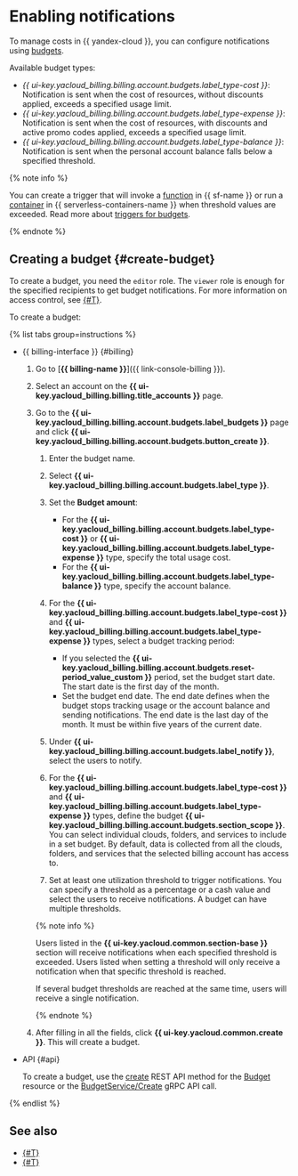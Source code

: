 # Enabling notifications

To manage costs in {{ yandex-cloud }}, you can configure notifications using [budgets](../concepts/budget.md).

Available budget types:
* _{{ ui-key.yacloud_billing.billing.account.budgets.label_type-cost }}_: Notification is sent when the cost of resources, without discounts applied, exceeds a specified usage limit.
* _{{ ui-key.yacloud_billing.billing.account.budgets.label_type-expense }}_: Notification is sent when the cost of resources, with discounts and active promo codes applied, exceeds a specified usage limit.
* _{{ ui-key.yacloud_billing.billing.account.budgets.label_type-balance }}_: Notification is sent when the personal account balance falls below a specified threshold.


{% note info %}

You can create a trigger that will invoke a [function](../../functions/concepts/function.md) in {{ sf-name }} or run a [container](../../serverless-containers/concepts/container.md) in {{ serverless-containers-name }} when threshold values are exceeded. Read more about [triggers for budgets](../../functions/operations/trigger/budget-trigger-create.md).

{% endnote %}


## Creating a budget {#create-budget}

To create a budget, you need the `editor` role. The `viewer` role is enough for the specified recipients to get budget notifications. For more information on access control, see [{#T}](../../iam/concepts/access-control/roles.md).

To create a budget:

{% list tabs group=instructions %}

- {{ billing-interface }} {#billing}

   1. Go to [**{{ billing-name }}**]({{ link-console-billing }}).

   1. Select an account on the **{{ ui-key.yacloud_billing.billing.title_accounts }}** page.

   1. Go to the **{{ ui-key.yacloud_billing.billing.account.budgets.label_budgets }}** page and click **{{ ui-key.yacloud_billing.billing.account.budgets.button_create }}**.

      1. Enter the budget name.
      1. Select **{{ ui-key.yacloud_billing.billing.account.budgets.label_type }}**.
      1. Set the **Budget amount**: 
         
         * For the **{{ ui-key.yacloud_billing.billing.account.budgets.label_type-cost }}** or **{{ ui-key.yacloud_billing.billing.account.budgets.label_type-expense }}** type, specify the total usage cost.
         * For the **{{ ui-key.yacloud_billing.billing.account.budgets.label_type-balance }}** type, specify the account balance.

      1. For the **{{ ui-key.yacloud_billing.billing.account.budgets.label_type-cost }}** and **{{ ui-key.yacloud_billing.billing.account.budgets.label_type-expense }}** types, select a budget tracking period:

         * If you selected the **{{ ui-key.yacloud_billing.billing.account.budgets.reset-period_value_custom }}** period, set the budget start date. The start date is the first day of the month.
         * Set the budget end date. The end date defines when the budget stops tracking usage or the account balance and sending notifications. The end date is the last day of the month. It must be within five years of the current date.

      1. Under **{{ ui-key.yacloud_billing.billing.account.budgets.label_notify }}**, select the users to notify.
      1. For the **{{ ui-key.yacloud_billing.billing.account.budgets.label_type-cost }}** and **{{ ui-key.yacloud_billing.billing.account.budgets.label_type-expense }}** types, define the budget **{{ ui-key.yacloud_billing.billing.account.budgets.section_scope }}**. You can select individual clouds, folders, and services to include in a set budget. By default, data is collected from all the clouds, folders, and services that the selected billing account has access to.
      1. Set at least one utilization threshold to trigger notifications. You can specify a threshold as a percentage or a cash value and select the users to receive notifications. A budget can have multiple thresholds.

      {% note info %}

      Users listed in the **{{ ui-key.yacloud.common.section-base }}** section will receive notifications when each specified threshold is exceeded. Users listed when setting a threshold will only receive a notification when that specific threshold is reached.

      If several budget thresholds are reached at the same time, users will receive a single notification.

      {% endnote %}

   1. After filling in all the fields, click **{{ ui-key.yacloud.common.create }}**. This will create a budget.

- API {#api}

   To create a budget, use the [create](../api-ref/Budget/create.md) REST API method for the [Budget](../api-ref/Budget/index.md) resource or the [BudgetService/Create](../api-ref/grpc/budget_service.md#Create) gRPC API call.

{% endlist %}


## See also

* [{#T}](../tutorials/serverless-trigger-budget-vm.md)
* [{#T}](../tutorials/serverless-trigger-budget-queue-vm-tg.md)
